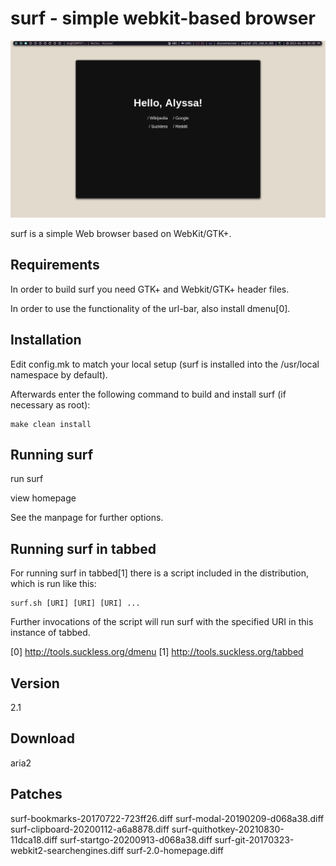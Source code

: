 surf - simple webkit-based browser
==================================
![surf screenshot](https://github.com/alisanoelia/surf/raw/main/screenshots/surf.png)

surf is a simple Web browser based on WebKit/GTK+.

Requirements
------------
In order to build surf you need GTK+ and Webkit/GTK+ header files.

In order to use the functionality of the url-bar, also install dmenu[0].

Installation
------------
Edit config.mk to match your local setup (surf is installed into
the /usr/local namespace by default).

Afterwards enter the following command to build and install surf (if
necessary as root):

    make clean install

Running surf
------------
run
  surf

view homepage

See the manpage for further options.

Running surf in tabbed
----------------------
For running surf in tabbed[1] there is a script included in the distribution,
which is run like this:

    surf.sh [URI] [URI] [URI] ...

Further invocations of the script will run surf with the specified URI in this
instance of tabbed.

[0] http://tools.suckless.org/dmenu
[1] http://tools.suckless.org/tabbed

Version
-------
2.1

Download
--------
aria2

Patches
-------
surf-bookmarks-20170722-723ff26.diff
surf-modal-20190209-d068a38.diff
surf-clipboard-20200112-a6a8878.diff
surf-quithotkey-20210830-11dca18.diff
surf-startgo-20200913-d068a38.diff
surf-git-20170323-webkit2-searchengines.diff
surf-2.0-homepage.diff

